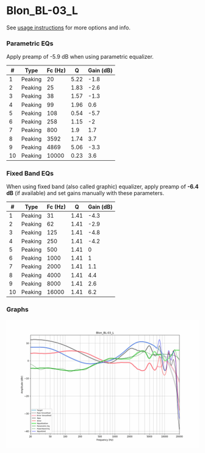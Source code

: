 # Blon_BL-03_L
See [usage instructions](https://github.com/jaakkopasanen/AutoEq#usage) for more options and info.

### Parametric EQs
Apply preamp of -5.9 dB when using parametric equalizer.

|   # | Type    |   Fc (Hz) |    Q |   Gain (dB) |
|-----|---------|-----------|------|-------------|
|   1 | Peaking |        20 | 5.22 |        -1.8 |
|   2 | Peaking |        25 | 1.83 |        -2.6 |
|   3 | Peaking |        38 | 1.57 |        -1.3 |
|   4 | Peaking |        99 | 1.96 |         0.6 |
|   5 | Peaking |       108 | 0.54 |        -5.7 |
|   6 | Peaking |       258 | 1.15 |        -2   |
|   7 | Peaking |       800 | 1.9  |         1.7 |
|   8 | Peaking |      3592 | 1.74 |         3.7 |
|   9 | Peaking |      4869 | 5.06 |        -3.3 |
|  10 | Peaking |     10000 | 0.23 |         3.6 |

### Fixed Band EQs
When using fixed band (also called graphic) equalizer, apply preamp of **-6.4 dB** (if available) and set gains manually with these parameters.

|   # | Type    |   Fc (Hz) |    Q |   Gain (dB) |
|-----|---------|-----------|------|-------------|
|   1 | Peaking |        31 | 1.41 |        -4.3 |
|   2 | Peaking |        62 | 1.41 |        -2.9 |
|   3 | Peaking |       125 | 1.41 |        -4.8 |
|   4 | Peaking |       250 | 1.41 |        -4.2 |
|   5 | Peaking |       500 | 1.41 |         0   |
|   6 | Peaking |      1000 | 1.41 |         1   |
|   7 | Peaking |      2000 | 1.41 |         1.1 |
|   8 | Peaking |      4000 | 1.41 |         4.4 |
|   9 | Peaking |      8000 | 1.41 |         2.6 |
|  10 | Peaking |     16000 | 1.41 |         6.2 |

### Graphs
![](./Blon_BL-03_L.png)
